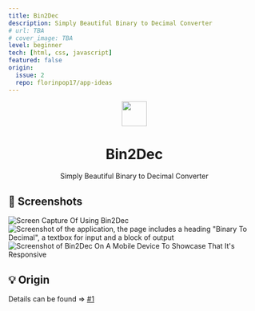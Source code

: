 ```yaml
---
title: Bin2Dec
description: Simply Beautiful Binary to Decimal Converter
# url: TBA
# cover_image: TBA
level: beginner
tech: [html, css, javascript]
featured: false
origin:
  issue: 2
  repo: florinpop17/app-ideas
---
```


<div align="center">
  <img src="https://api.dicebear.com/6.x/shapes/svg?seed=Bin2Dec" height="50px" width="50px" />
  <br />
  <h1>Bin2Dec</h1>
  <p>Simply Beautiful Binary to Decimal Converter</p>
</div>

## 📸 Screenshots

![Screen Capture Of Using Bin2Dec](https://github.com/krishstwt/learning/assets/135469703/7bee9a6f-bebe-4ab4-8123-5326d78af0b5)
![Screenshot of the application, the page includes a heading "Binary To Decimal", a textbox for input and a block of output](https://github.com/krishstwt/learning/assets/135469703/4be1f083-7e3e-4a10-8ff1-8ed08fa51974)
![Screenshot of Bin2Dec On A Mobile Device To Showcase That It's Responsive](https://github.com/krishstwt/learning/assets/135469703/1dc06f98-e533-41c2-b27f-acdba264b159)

## 💡 Origin

Details can be found => [#1](https://github.com/krishstwt/learning/issues/1)
